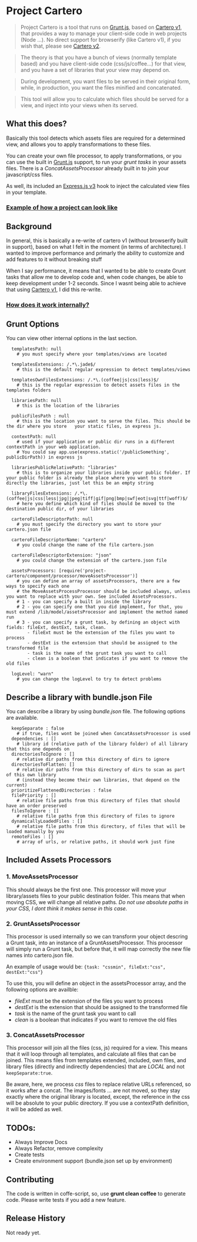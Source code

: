 # Project Cartero
> Project Cartero is a tool that runs on [Grunt.js](http://gruntjs.com/), based on [Cartero v1](https://github.com/rotundasoftware/cartero/tree/cartero-1), that provides a way to manage your client-side code in web projects (Node ...). No direct support for browserify (like Cartero v1), if you wish that, please see [Cartero v2](https://github.com/rotundasoftware/cartero).

> The theory is that you have a bunch of views (normally template based) and you have client-side code (css/js/coffee...) for that view, and you have a set of libraries that your view may depend on.

> During development, you want files to be served in their original form, while, in production, you want the files minified and concatenated.

> This tool will allow you to calculate which files should be served for a view, and inject into your views when its served.

## What this does?

Basically this tool detects which assets files are required for a determined view, and allows you to apply transformations to these files.

You can create your own file processor, to apply transformations, or you can use the built in [Grunt.js](http://gruntjs.com/) support, to run your *grunt tasks* in your assets files. There is a *ConcatAssetsProcessor* already built in to join your javascript/css files.

As well, its included an [Express.js v3](http://expressjs.com/) hook to inject the calculated view files in your template.

### [Example of how a project can look like](https://github.com/lucastschmidt/project_cartero/wiki/Example)

## Background

In general, this is basically a re-write of cartero v1 (without browserify built in support), based on what I felt in the moment (in terms of architecture). I wanted to improve performance and primarly the ability to customize and add features to it without breaking stuff

When I say performance, it means that I wanted to be able to create Grunt tasks that allow me to develop code and, when code changes, be able to keep development under 1-2 seconds. Since I wasnt being able to achieve that using [Cartero v1](https://github.com/rotundasoftware/cartero/tree/cartero-1), I did this re-write.

### [How does it work internally?](https://github.com/lucastschmidt/project_cartero/wiki/Internal-Functionality---Extend-Components)

## Grunt Options
You can view other internal options in the last section.

```
  templatesPath: null
  	# you must specify where your templates/views are located

  templatesExtensions: /.*\.jade$/
  	# this is the default regular expression to detect templates/views

  templatesOwnFilesExtensions: /.*\.(coffee|js|css|less)$/
  	# this is the regular expression to detect assets files in the templates folders

  librariesPath: null
  	# this is the location of the libraries

  publicFilesPath : null
  	# this is the location you want to serve the files. This should be the dir where you store   your static files, in express js.

  contextPath: null
  	# used if your application or public dir runs in a different contextPath in your web application.
  	# You could say app.use(express.static('/publicSomething', publicDirPath)) in express js

  librariesPublicRelativePath: "libraries"
	# this is to organize your libraries inside your public folder. If your public folder is already the place where you want to store directly the libraries, just let this be an empty string

  libraryFilesExtensions: /.*\.(coffee|js|css|less|jpg|jpeg|tiff|gif|png|bmp|swf|eot|svg|ttf|woff)$/
 	# here you define which kind of files should be moved to the destination public dir, of your libraries

  carteroFileDescriptorPath: null
  	# you must specify the directory you want to store your cartero.json file

  carteroFileDescriptorName: "cartero"
  	# you could change the name of the file cartero.json

  carteroFileDescriptorExtension: "json"
  	# you could change the extension of the cartero.json file

  assetsProcessors: [require('project-cartero/component/processor/moveAssetsProcessor')]
  	# you can define an array of assetsProcessors, there are a few ways to specify each one
    # the MoveAssetsProcessProcessor should be included always, unless you want to replace with your own. See included AssetsProcessors.
  	# 1 - you can specify a built in inside the library
  	# 2 - you can specify one that you did implement, for that, you must extend /lib/model/assetsProcessor and implement the method named run
  	# 3 - you can specify a grunt task, by defining an object with fields: fileExt, destExt, task, clean.
  		- fileExt must be the extension of the files you want to process
  		- destExt is the extension that should be assigned to the transformed file
  		- task is the name of the grunt task you want to call
  		- clean is a boolean that indicates if you want to remove the old files

  logLevel: "warn"
  	# you can change the logLevel to try to detect problems
```

## Describe a library with bundle.json File

You can describe a library by using *bundle.json* file. The following options are available.

```
  keepSeparate : false
    # if true, files wont be joined when ConcatAssetsProcessor is used
  dependencies : []
  	# library id (relative path of the library folder) of all library that this one depends on
  directoriesToIgnore : []
    # relative dir paths from this directory of dirs to ignore
  directoriesToFlatten: []
  	# relative dir paths from this directory of dirs to scan as part of this own library
  	# (instead they become their own libraries, that depend on the current)
  prioritizeFlattenedDirectories : false
  filePriority : []
    # relative file paths from this directory of files that should have an order preserved
  filesToIgnore : []
  	# relative file paths from this directory of files to ignore
  dynamicallyLoadedFiles : []
  	# relative file paths from this directory, of files that will be loaded manually by you
  remoteFiles : []
  	# array of urls, or relative paths, it should work just fine
```


## Included Assets Processors

### 1. MoveAssetsProcessor

This should always be the first one. This processor will move your library/assets files to your public destination folder. This means that when moving CSS, we will change all relative paths. *Do not use absolute paths in your CSS, I dont think it makes sense in this case.*

### 2. GruntAssetsProcessor

This processor is used internally so we can transform your object descring a Grunt task, into an instance of a GruntAssetsProcessor. This processor will simply run a Grunt task, but before that, it will map correctly the new file names into cartero.json file.

An example of usage would be: ```{task: "cssmin", fileExt:"css", destExt:"css"}```

To use this, you will define an object in the assetsProcessor array, and the following options are availble:

- *fileExt* must be the extension of the files you want to process
- *destExt* is the extension that should be assigned to the transformed file
- *task* is the name of the grunt task you want to call
- *clean* is a boolean that indicates if you want to remove the old files

### 3. ConcatAssetsProcessor

This processor will join all the files (css, js) required for a view. This means that it will loop through all templates, and calculate all files that can be joined. This means files from templates extended, included, own files, and library files (directly and indirectly dependencies) that are *LOCAL* and not ```keepSeparate:true```.

Be aware, here, we process *css* files to replace relative URLs referenced, so it works after a concat. The images/fonts ... are not moved, so they stay exactly where the original library is located, except, the reference in the css will be absolute to your public directory. If you use a contextPath definition, it will be added as well.


## TODOs:

- Always Improve Docs
- Always Refactor, remove complexity
- Create tests
- Create environment support (bundle.json set up by environment)

## Contributing

The code is written in coffe-script, so, use **grunt clean coffee** to generate code. Please write tests if you add a new feature.


## Release History
Not ready yet.
